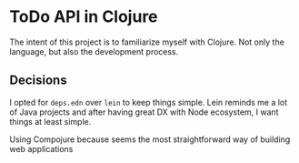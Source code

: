 # ToDo API in Clojure

The intent of this project is to familiarize myself with Clojure. Not only the language, but also the development process.

## Decisions

I opted for `deps.edn` over `lein` to keep things simple. Lein reminds me a lot of Java projects and after having great DX with Node ecosystem, I want things at least simple.

Using Compojure because seems the most straightforward way of building web applications
